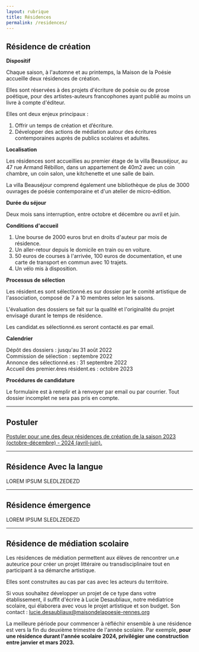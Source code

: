 ```yaml
---
layout: rubrique
title: Résidences
permalink: /residences/
---
```

## Résidence de création

**Dispositif**

Chaque saison, à l'automne et au printemps, la Maison de la Poésie accueille deux résidences de création.

Elles sont réservées à des projets d'écriture de poésie ou de prose poétique, pour des artistes-auteurs francophones ayant publié au moins un livre à compte d'éditeur. 

Elles ont deux enjeux principaux :

1. Offrir un temps de création et d’écriture.
2. Développer des actions de médiation autour des écritures contemporaines auprès de publics scolaires et adultes.

**Localisation**

Les résidences sont accueillies au premier étage de la villa Beauséjour, au 47 rue Armand Rébillon, dans un appartement de 40m2 avec un coin chambre, un coin salon, une kitchenette et une salle de bain.

La villa Beauséjour comprend également une bibliothèque de plus de 3000 ouvrages de poésie contemporaine et d'un atelier de micro-édition. 

**Durée du séjour**

Deux mois sans interruption, entre octobre et décembre ou avril et juin.

**Conditions d'accueil**

1. Une bourse de 2000 euros brut en droits d'auteur par mois de résidence.  
2. Un aller-retour depuis le domicile en train ou en voiture.  
3. 50 euros de courses à l'arrivée, 100 euros de documentation, et une carte de transport en commun avec 10 trajets.  
4. Un vélo mis à disposition.

**Processus de sélection**

Les résident.es sont sélectionné.es sur dossier par le comité artistique de l'association, composé de 7 à 10 membres selon les saisons.

L'évaluation des dossiers se fait sur la qualité et l'originalité du projet envisagé durant le temps de résidence.

Les candidat.es sélectionné.es seront contacté.es par email. 

**Calendrier**

Dépôt des dossiers : jusqu'au 31 août 2022  
Commission de sélection : septembre 2022  
Annonce des sélectionné.es : 31 septembre 2022  
Accueil des premier.ères résident.es : octobre 2023

**Procédures de candidature**

Le formulaire est à remplir et à renvoyer par email ou par courrier. Tout dossier incomplet ne sera pas pris en compte.

---

## Postuler

[Postuler pour une des deux résidences de création de la saison 2023 (octobre-décembre) - 2024 (avril-juin).](https://maisondelapoesierennes.netlify.app/appel/2022/05/02/appels-residences-23-24.html)

<div id="list_res"></div>

- - -

## Résidence Avec la langue

LOREM IPSUM SLEDLZEDEZD

---

## Résidence émergence

LOREM IPSUM SLEDLZEDEZD

---

## Résidence de médiation scolaire

Les résidences de médiation permettent aux élèves de rencontrer un.e auteurice pour créer un projet littéraire ou transdisciplinaire tout en participant à sa démarche artistique.

Elles sont construites au cas par cas avec les acteurs du territoire.

Si vous souhaitez développer un projet de ce type dans votre établissement, il suffit d'écrire à Lucie Desaubliaux, notre médiatrice scolaire, qui élaborera avec vous le projet artistique et son budget. Son contact : lucie.desaubliaux@maisondelapoesie-rennes.org

La meilleure période pour commencer à réfléchir ensemble à une résidence est vers la fin du deuxième trimestre de l'année scolaire. Par exemple, **pour une résidence durant l'année scolaire 2024, privilégier une construction entre janvier et mars 2023.**

<div id="list_res_scol"></div>